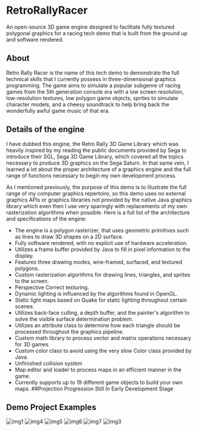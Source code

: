 # RetroRallyRacer
An open-source 3D game engine designed to facilitate fully textured polygonal graphics for a racing tech demo that is built from the ground up and software rendered.
## About
Retro Rally Racer is the name of this tech demo to demonstrate the full technical skills that I currently possess in three-dimensional graphics programming. The game aims to simulate a popular subgenre of racing games from the 5th generation console era with a low screen resolution, low-resolution textures, low polygon game objects, sprites to simulate character models, and a cheesy soundtrack to help bring back the wonderfully awful game music of that era.
## Details of the engine
I have dubbed this engine, the Retro Rally 3D Game Library which was heavily inspired by my reading the public documents provided by Sega to introduce their SGL, Sega 3D Game Library, which covered all the topics necessary to produce 3D graphics on the Sega Saturn. In that same vein, I learned a lot about the proper architecture of a graphics engine and the full range of functions necessary to begin my own development process.

As I mentioned previously, the purpose of this demo is to illustrate the full range of my computer graphics repertoire, so this demo uses no external graphics APIs or graphics libraries not provided by the native Java graphics library which even then I use very sparingly with replacements of my own rasterization algorithms when possible. Here is a full list of the architecture and specifications of the engine:
            
* The engine is a polygon rasterizer, that uses geometric primitives such as lines to draw 3D shapes on a 2D surface.
* Fully software rendered, with no explicit use of hardware acceleration.
* Utilizes a frame buffer provided by Java to fill in pixel information to the display.
* Features three drawing modes, wire-framed, surfaced, and textured polygons.
* Custom rasterization algorithms for drawing lines, triangles, and sprites to the screen.
* Perspective Correct texturing.
* Dynamic lighting is influenced by the algorithms found in OpenGL.
* Static light maps based on Quake for static lighting throughout certain scenes.
* Utilizes back-face culling, a depth buffer, and the painter's algorithm to solve the visible surface determination problem.
* Utilizes an attribute class to determine how each triangle should be processed throughout the graphics pipeline.
* Custom math library to process vector and matrix operations necessary for 3D games.
* Custom color class to avoid using the very slow Color class provided by Java.
* Unfinished collision system
* Map editor and loader to process maps in an efficient manner in the game.
* Currently supports up to 19 different game objects to build your own maps.
##Projection Progression Still In Early Development Stage
## Demo Project Examples
![img1](https://user-images.githubusercontent.com/108719757/218852164-c9c1e1eb-289c-4be9-bd86-b95a5e9b1736.png)
![img4](https://user-images.githubusercontent.com/108719757/218852430-b8161adb-0902-4121-86ab-1d117da453bd.png)
![img5](https://user-images.githubusercontent.com/108719757/218852450-12190330-128f-4fdd-9153-69fe99a78798.png)
![img6](https://user-images.githubusercontent.com/108719757/218852489-a16e0911-a50e-4b45-b7b2-1bffe913fd68.png)
![img7](https://user-images.githubusercontent.com/108719757/218852521-93b9d3e6-e0bc-44c8-af52-84bdd915a7a2.png)
![img3](https://user-images.githubusercontent.com/108719757/218852796-0df921a9-bdab-47d2-be39-0ff5972f7980.png)
